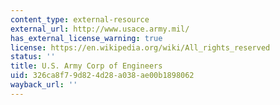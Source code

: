 ```yaml
---
content_type: external-resource
external_url: http://www.usace.army.mil/
has_external_license_warning: true
license: https://en.wikipedia.org/wiki/All_rights_reserved
status: ''
title: U.S. Army Corp of Engineers
uid: 326ca8f7-9d82-4d28-a038-ae00b1898062
wayback_url: ''
---
```


